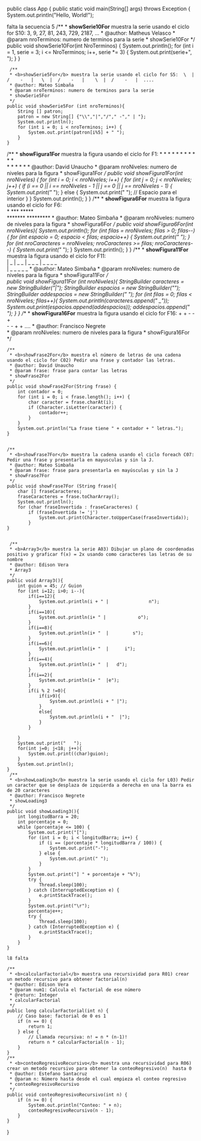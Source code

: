 public class App {
    public static void main(String[] args) throws Exception {
        System.out.println("Hello, World!");

falta la secuencia 5
        /**
     * <b>showSerie10For</b> muestra la serie usando el ciclo for S10: 3, 9, 27, 81, 243, 729, 2187, ...
     * @author: Matheus Velasco 
     * @param nroTerminos: numero de terminos para la serie
     * showSerie10For 
     */    
    public void showSerie10For(int NroTerminos) {
        System.out.println();
        for (int i = 1, serie = 3; i <= NroTerminos; i++, serie *= 3) {
            System.out.print(serie+", ");
        }
    }


     /**
     * <b>showSerie5For</b> muestra la serie usando el ciclo for S5:  \  |  /    -   |   \  |  /    -   |    \  |  /    -   |  ....
     * @author: Mateo Simbaña
     * @param nroTerminos: numero de terminos para la serie
     * showSerie5For 
     */
    public void showSerie5For (int nroTerminos){
        String [] patron;
        patron = new String[] {"\\","|","/"," -"," | "};
        System.out.println();
        for (int i = 0; i < nroTerminos; i++) {
            System.out.print(patron[i%5] + " ");
        }
    }

 /**
     * <b>showFigura1For</b> muestra la figura usando el ciclo for F1:
        * * * * *
        *       *
        *       *  
        *       *           
        * * * * *
     * @author: David Unaucho
     * @param nroNiveles: numero de niveles para la figura
     * showFigura1For 
     */
    public  void showFigura1For(int nroNiveles) {
        for (int i = 0; i < nroNiveles; i++) {
            for (int j = 0; j < nroNiveles; j++) {
                if (i == 0 || i == nroNiveles - 1 || j == 0 || j == nroNiveles - 1) {
                    System.out.print("* ");
                } else {
                    System.out.print("  "); // Espacio para el interior
                }
            }
            System.out.println();
        }
    }
     /**
     * <b>showFigura6For</b> muestra la figura usando el ciclo for F6:	
		     *
		    ***
		   *****                    
		  *******
		 *********
     * @author: Mateo Simbaña
     * @param nroNiveles: numero de niveles para la figura
     * showFigura6For 
     */
    public void showFigura6For(int nroNiveles){
        System.out.println();
        for (int filas = nroNiveles; filas > 0; filas--) {
            for (int espacio = 0; espacio < filas; espacio++) {
                System.out.print(" ");
            }
            for (int nroCaracteres = nroNiveles; nroCaracteres >= filas; nroCaracteres--) {
                System.out.print("* ");
            }
            System.out.println();
        }
    }
    /**
     * <b>showFigura11For</b> muestra la figura usando el ciclo for F11:	
            | _ 
               | _ _
                    | _ _ _
                           | _ _ _ _            
                                    | _ _ _ _ _
     * @author: Mateo Simbaña 
     * @param nroNiveles: numero de niveles para la figura
     * showFigura11For
     */  
    public void showFigura11For (int nroNiveles){
        StringBuilder caracteres = new StringBuilder("|");
        StringBuilder espacios = new StringBuilder(""); 
        StringBuilder addespacios = new StringBuilder("   ");
        for (int filas = 0; filas < nroNiveles; filas++){
            System.out.println(caracteres.append(" _"));
            System.out.print(espacios.append(addespacios));
            addespacios.append("  ");
        }
    }
    /**
     * <b>showFigura16For</b> muestra la figura usando el ciclo for F16:
            +				+
                -		-
                    +                       
                -		-
            +				+
            ....
     * @author: Francisco Negrete          
     * @param nroNiveles: numero de niveles para la figura
     * showFigura16For 
     */



    /**
     * <b>showFrase2For</b> muestra el número de letras de una cadena usando el ciclo for C02) Pedir una frase y contador las letras. 
     * @author: David Unaucho
     * @param frase: frase para contar las letras 
     * showFrase2For
     */
    public void showFrase2For(String frase) {
        int contador = 0;
        for (int i = 0; i < frase.length(); i++) {
            char caracter = frase.charAt(i);
            if (Character.isLetter(caracter)) {
                contador++;
            }
        }
        System.out.println("La frase tiene " + contador + " letras.");
    }

    
    /**
     * <b>showFrase7For</b> muestra la cadena usando el ciclo foreach C07: Pedir una frase y presentarla en mayusculas y sin la J.
     * @author: Mateo Simbaña
     * @param frase: frase para presentarla en mayúsculas y sin la J 
     * showFrase7For
     */
    public void showFrase7For (String frase){
        char [] fraseCaracteres;
        fraseCaracteres = frase.toCharArray();
        System.out.println();
        for (char fraseInvertida : fraseCaracteres) {
            if (fraseInvertida != 'j')
                System.out.print(Character.toUpperCase(fraseInvertida));
            }
    } 


     /**
     * <b>Array3</b> muestra la serie A03) Dibujar un plano de coordenadas positivo y graficar f(x) = 2x usando como caracteres las letras de su nombre
     * @author: Edison Vera
     * Array3
     */
    public void Array3(){
        int guion = 45; // Guion
        for (int i=12; i>0; i--){
            if(i==12){
                System.out.println(i + " |               n");
            }
            if(i==10){
                System.out.println(i+ " |            o");
            }
            if(i==8){
                System.out.println(i+ "  |         s");
            }
            if(i==6){
                System.out.println(i+ "  |      i");
            }
            if(i==4){
                System.out.println(i+ "  |   d");
            }
            if(i==2){
                System.out.println(i+ "  |e");
            }
            if(i % 2 !=0){
                if(i>9){
                    System.out.println(i + " |");
                }
                else{
                    System.out.println(i + "  |");
                }
            }
            
        }
        System.out.print("   ");
        for(int j=0; j<18; j++){
            System.out.print((char)guion);
        }
        System.out.println();
    }
     /**
     * <b>showLoading3</b> muestra la serie usando el ciclo for L03) Pedir un caracter que se desplaza de izquierda a derecha en una la barra es de 20 caracteres 
     * @author: Francisco Negrete
     * showLoading3
     */
    public void showLoading3(){
        int longitudBarra = 20;
        int porcentaje = 0;
        while (porcentaje <= 100) {
            System.out.print("[");
            for (int i = 0; i < longitudBarra; i++) {
                if (i == (porcentaje * longitudBarra / 100)) {
                    System.out.print("-");
                } else {
                    System.out.print(" ");
                }
            }
            System.out.print("] " + porcentaje + "%");
            try {
                Thread.sleep(100); 
            } catch (InterruptedException e) {
                e.printStackTrace();
            }
            System.out.print("\r");
            porcentaje++;
            try {
                Thread.sleep(100);
            } catch (InterruptedException e) {
                e.printStackTrace();
            }
        }
    }

    l8 falta

    /**
     * <b>calcularFactorial</b> muestra una recursividad para R01) crear un metodo recursivo para obtener factorial(n)  
     * @author: Edison Vera
     * @param num1: Calcula el factorial de ese número
     * @return: Integer
     * calcularFactorial
     */
    public long calcularFactorial(int n) {
        // Caso base: factorial de 0 es 1
        if (n == 0) {
            return 1;
        } else {
            // Llamada recursiva: n! = n * (n-1)!
            return n * calcularFactorial(n - 1);
        }
    }
    /**
     * <b>conteoRegresivoRecursivo</b> muestra una recursividad para R06) crear un metodo recursivo para obtener la conteoRegresivo(n)  hasta 0
     * @author: Estefano Santacruz
     * @param n: Número hasta desde el cual empieza el conteo regresivo
     * conteoRegresivoRecursivo
     */  
    public void conteoRegresivoRecursivo(int n) {
        if (n >= 0) {
            System.out.println("Conteo: " + n);
            conteoRegresivoRecursivo(n - 1);
        }
    }

}

